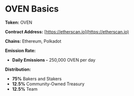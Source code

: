 # OVEN Basics

**Token:** OVEN

**Contract Address:** [https://etherscan.io](https://etherscan.io)

**Chains:** Ethereum, Polkadot

**Emission Rate:**

* **Daily Emissions -**  250,000 OVEN per day

**Distribution:**

* **75%** Bakers and Stakers
* **12.5%** Community-Owned Treasury
* **12.5%** Team

